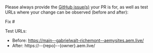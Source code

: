 Please always provide the [GitHub issue(s)](../issues) your PR is for, as well as test URLs where your change can be observed (before and after):

Fix #<gh-issue-id>

Test URLs:
- Before: https://main--gabrielwalt-richemont--aemysites.aem.live/
- After: https://<branch>--{repo}--{owner}.aem.live/
